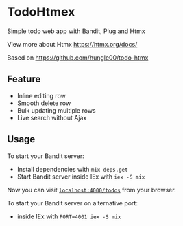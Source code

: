 # TodoHtmex

Simple todo web app with Bandit, Plug and Htmx

View more about Htmx https://htmx.org/docs/

Based on https://github.com/hungle00/todo-htmx

## Feature

- Inline editing row
- Smooth delete row
- Bulk updating multiple rows
- Live search without Ajax

## Usage

To start your Bandit server:

- Install dependencies with `mix deps.get`
- Start Bandit server inside IEx with `iex -S mix`

Now you can visit [`localhost:4000/todos`](http://localhost:4000/todos) from your browser.

To start your Bandit server on alternative port:

- inside IEx with `PORT=4001 iex -S mix`
